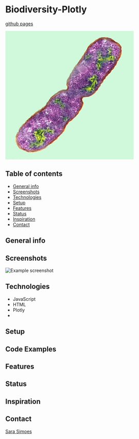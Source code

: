 # Biodiversity-Plotly

[github pages](https://ssimoes48.github.io/Biodiversity-Plotly/)

![Bacteria](Images/bacteria.png)

## Table of contents
* [General info](#general-info)
* [Screenshots](#screenshots)
* [Technologies](#technologies)
* [Setup](#setup)
* [Features](#features)
* [Status](#status)
* [Inspiration](#inspiration)
* [Contact](#contact)

## General info

## Screenshots
![Example screenshot](./img/screenshot.png)

## Technologies
* JavaScript
* HTML
* Plotly
* 

## Setup

## Code Examples

## Features

## Status

## Inspiration

## Contact

[Sara Simoes](https://github.com/Ssimoes48)
